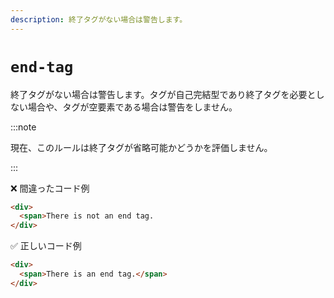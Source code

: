```yaml
---
description: 終了タグがない場合は警告します。
---
```


# `end-tag`

終了タグがない場合は警告します。タグが自己完結型であり終了タグを必要としない場合や、タグが空要素である場合は警告をしません。

:::note

現在、このルールは終了タグが省略可能かどうかを評価しません。

:::

<!-- textlint-disable ja-technical-writing/ja-no-mixed-period -->

❌ 間違ったコード例

```html
<div>
  <span>There is not an end tag.
</div>
```

✅ 正しいコード例

```html
<div>
  <span>There is an end tag.</span>
</div>
```

<!-- textlint-enable ja-technical-writing/ja-no-mixed-period -->
